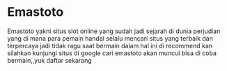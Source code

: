 # Emastoto
Emastoto yakni situs slot online yang sudah jadi sejarah di dunia perjudian yang di mana para pemain handal selalu mencari situs yang terbaik dan terpercaya jadi tidak ragu saat bermain dalam hal ini di recommend kan silahkan kunjungi situs di google cari emastoto akan muncul bisa di coba bermain,,yuk daftar sekarang
